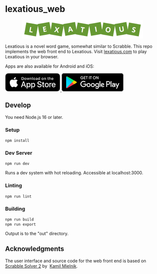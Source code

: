 # lexatious_web

<div align="center">
<img alt="Lexatious logo" height="60" src="https://raw.githubusercontent.com/ericgjackson/lexatious_web/main/imgs/logo.png" />
</div>

Lexatious is a novel word game, somewhat similar to Scrabble.  This repo implements the web
front end to Lexatious.  Visit
<a href="https://lexatious.com">lexatious.com</a> to play Lexatious in your browser.

Apps are also available for Android and iOS:

<a href="https://apps.apple.com/us/app/lexatious/id1614332855">
<img alt="App Store" height="60" src="https://github.com/ericgjackson/lexatious_web/blob/main/src/icons/AppStore.svg"/>
</a>

<a href="https://play.google.com/store/apps/details?id=com.egjackson.lexatious">
<img alt="Play Store" height="60" src="https://github.com/ericgjackson/lexatious_web/blob/main/src/icons/PlayStore.svg"/>
</a>

## Develop

You need Node.js 16 or later.

### Setup

```
npm install
```

### Dev Server

```
npm run dev
```

Runs a dev system with hot reloading.  Accessible at localhost:3000.

### Linting

```
npm run lint
```

### Building

```
npm run build
npm run export
```

Output is to the "out" directory.

## Acknowledgments

The user interface and source code for the web front end is based on&nbsp;
<a href="https://scrabble-solver.org" target="_blank" rel="noopener noreferrer">
Scrabble Solver 2</a>&nbsp;by&nbsp;
<a href="https://kamilmielnik.com" target="_blank" rel="noopener noreferrer">Kamil Mielnik</a>.

